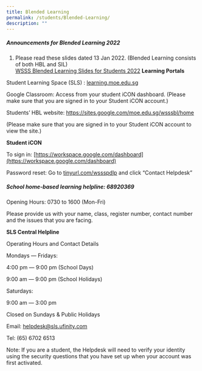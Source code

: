 ```yaml
---
title: Blended Learning
permalink: /students/Blended-Learning/
description: ""
---
```

##### **Announcements for Blended Learning 2022**

1.  Please read these slides dated 13 Jan 2022. (Blended Learning consists of both HBL and SIL)  
  [WSSS Blended Learning Slides for Students 2022](/files/Students/HBL/WSSS-Blended-Learning-Slides-for-Students-2022.pdf)
**Learning Portals**

Student Learning Space (SLS) : [learning.moe.edu.sg](http://learning.moe.edu.sg/)

Google Classroom: Access from your student iCON dashboard. (Please make sure that you are signed in to your Student iCON account.)

Students’ HBL website: https://sites.google.com/moe.edu.sg/wsssbl/home

(Please make sure that you are signed in to your Student iCON account to view the site.)

**Student iCON**

To sign in: [https://workspace.google.com/dashboard](https://workspace.google.com/dashboard)

Password reset: Go to [tinyurl.com/wssspdlp](http://tinyurl.com/wssspdlp) and click “Contact Helpdesk”

##### **School home-based learning helpline: 68920369**

Opening Hours: 0730 to 1600 (Mon-Fri)

Please provide us with your name, class, register number, contact number and the issues that you are facing.  

**SLS Central Helpline**

Operating Hours and Contact Details

Mondays ― Fridays:

4:00 pm ― 9:00 pm (School Days)

9:00 am ― 9:00 pm (School Holidays)

Saturdays:

9:00 am ― 3:00 pm

Closed on Sundays & Public Holidays

Email: helpdesk@sls.ufinity.com

Tel: (65) 6702 6513

Note: If you are a student, the Helpdesk will need to verify your identity using the security questions that you have set up when your account was first activated.